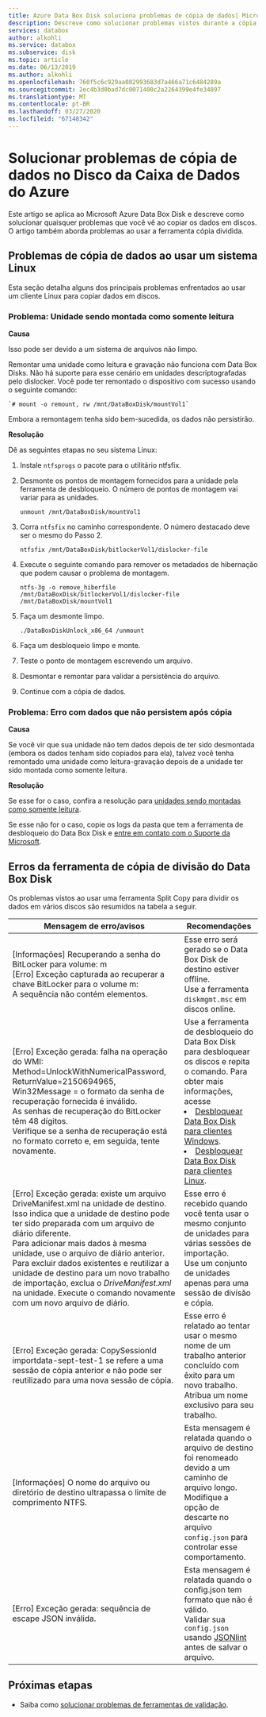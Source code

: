 ```yaml
---
title: Azure Data Box Disk soluciona problemas de cópia de dados| Microsoft Docs
description: Descreve como solucionar problemas vistos durante a cópia de dados no Azure Data Box Disk usando logs.
services: databox
author: alkohli
ms.service: databox
ms.subservice: disk
ms.topic: article
ms.date: 06/13/2019
ms.author: alkohli
ms.openlocfilehash: 760f5c6c929aa082993683d7a466a71c6484289a
ms.sourcegitcommit: 2ec4b3d0bad7dc0071400c2a2264399e4fe34897
ms.translationtype: MT
ms.contentlocale: pt-BR
ms.lasthandoff: 03/27/2020
ms.locfileid: "67148342"
---
```

# <a name="troubleshoot-data-copy-issues-in-azure-data-box-disk"></a>Solucionar problemas de cópia de dados no Disco da Caixa de Dados do Azure

Este artigo se aplica ao Microsoft Azure Data Box Disk e descreve como solucionar quaisquer problemas que você vê ao copiar os dados em discos. O artigo também aborda problemas ao usar a ferramenta cópia dividida.


## <a name="data-copy-issues-when-using-a-linux-system"></a>Problemas de cópia de dados ao usar um sistema Linux

Esta seção detalha alguns dos principais problemas enfrentados ao usar um cliente Linux para copiar dados em discos.

### <a name="issue-drive-getting-mounted-as-read-only"></a>Problema: Unidade sendo montada como somente leitura
 
**Causa** 

Isso pode ser devido a um sistema de arquivos não limpo.

Remontar uma unidade como leitura e gravação não funciona com Data Box Disks. Não há suporte para esse cenário em unidades descriptografadas pelo dislocker. Você pode ter remontado o dispositivo com sucesso usando o seguinte comando:

    `# mount -o remount, rw /mnt/DataBoxDisk/mountVol1`

Embora a remontagem tenha sido bem-sucedida, os dados não persistirão.

**Resolução**

Dê as seguintes etapas no seu sistema Linux:

1. Instale `ntfsprogs` o pacote para o utilitário ntfsfix.
2. Desmonte os pontos de montagem fornecidos para a unidade pela ferramenta de desbloqueio. O número de pontos de montagem vai variar para as unidades.

    ```
    unmount /mnt/DataBoxDisk/mountVol1
    ```

3. Corra `ntfsfix` no caminho correspondente. O número destacado deve ser o mesmo do Passo 2.

    ```
    ntfsfix /mnt/DataBoxDisk/bitlockerVol1/dislocker-file
    ```

4. Execute o seguinte comando para remover os metadados de hibernação que podem causar o problema de montagem.

    ```
    ntfs-3g -o remove_hiberfile /mnt/DataBoxDisk/bitlockerVol1/dislocker-file /mnt/DataBoxDisk/mountVol1
    ```

5. Faça um desmonte limpo.

    ```
    ./DataBoxDiskUnlock_x86_64 /unmount
    ```

6. Faça um desbloqueio limpo e monte.
7. Teste o ponto de montagem escrevendo um arquivo.
8. Desmontar e remontar para validar a persistência do arquivo.
9. Continue com a cópia de dados.
 
### <a name="issue-error-with-data-not-persisting-after-copy"></a>Problema: Erro com dados que não persistem após cópia
 
**Causa** 

Se você vir que sua unidade não tem dados depois de ter sido desmontada (embora os dados tenham sido copiados para ela), talvez você tenha remontado uma unidade como leitura-gravação depois de a unidade ter sido montada como somente leitura.

**Resolução**
 
Se esse for o caso, confira a resolução para [unidades sendo montadas como somente leitura](#issue-drive-getting-mounted-as-read-only).

Se esse não for o caso, copie os logs da pasta que tem a ferramenta de desbloqueio do Data Box Disk e [entre em contato com o Suporte da Microsoft](data-box-disk-contact-microsoft-support.md).


## <a name="data-box-disk-split-copy-tool-errors"></a>Erros da ferramenta de cópia de divisão do Data Box Disk

Os problemas vistos ao usar uma ferramenta Split Copy para dividir os dados em vários discos são resumidos na tabela a seguir.

|Mensagem de erro/avisos |Recomendações |
|---------|---------|
|[Informações] Recuperando a senha do BitLocker para volume: m <br>[Erro] Exceção capturada ao recuperar a chave BitLocker para o volume m:<br> A sequência não contém elementos.|Esse erro será gerado se o Data Box Disk de destino estiver offline. <br> Use a ferramenta `diskmgmt.msc` em discos online.|
|[Erro] Exceção gerada: falha na operação do WMI:<br> Method=UnlockWithNumericalPassword, ReturnValue=2150694965, <br>Win32Message = o formato da senha de recuperação fornecida é inválido. <br>As senhas de recuperação do BitLocker têm 48 dígitos. <br>Verifique se a senha de recuperação está no formato correto e, em seguida, tente novamente.|Use a ferramenta de desbloqueio do Data Box Disk para desbloquear os discos e repita o comando. Para obter mais informações, acesse <li> [Desbloquear Data Box Disk para clientes Windows](data-box-disk-deploy-set-up.md#unlock-disks-on-windows-client). </li><li> [Desbloquear Data Box Disk para clientes Linux](data-box-disk-deploy-set-up.md#unlock-disks-on-linux-client). </li>|
|[Erro] Exceção gerada: existe um arquivo DriveManifest.xml na unidade de destino. <br> Isso indica que a unidade de destino pode ter sido preparada com um arquivo de diário diferente. <br>Para adicionar mais dados à mesma unidade, use o arquivo de diário anterior. Para excluir dados existentes e reutilizar a unidade de destino para um novo trabalho de importação, exclua o *DriveManifest.xml* na unidade. Execute o comando novamente com um novo arquivo de diário.| Esse erro é recebido quando você tenta usar o mesmo conjunto de unidades para várias sessões de importação. <br> Use um conjunto de unidades apenas para uma sessão de divisão e cópia.|
|[Erro] Exceção gerada: CopySessionId importdata-sept-test-1 se refere a uma sessão de cópia anterior e não pode ser reutilizado para uma nova sessão de cópia.|Esse erro é relatado ao tentar usar o mesmo nome de um trabalho anterior concluído com êxito para um novo trabalho.<br> Atribua um nome exclusivo para seu trabalho.|
|[Informações] O nome do arquivo ou diretório de destino ultrapassa o limite de comprimento NTFS. |Esta mensagem é relatada quando o arquivo de destino foi renomeado devido a um caminho de arquivo longo.<br> Modifique a opção de descarte no arquivo `config.json` para controlar esse comportamento.|
|[Erro] Exceção gerada: sequência de escape JSON inválida. |Esta mensagem é relatada quando o config.json tem formato que não é válido. <br> Validar sua `config.json` usando [JSONlint](https://jsonlint.com/) antes de salvar o arquivo.|


## <a name="next-steps"></a>Próximas etapas

- Saiba como [solucionar problemas de ferramentas de validação](data-box-disk-troubleshoot.md).
